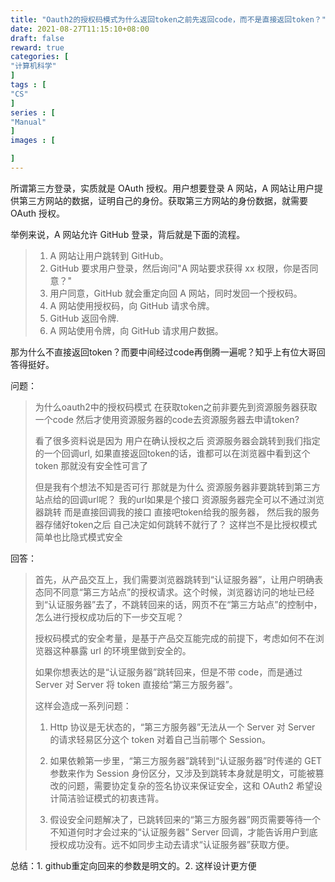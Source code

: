 ```yaml
---
title: "Oauth2的授权码模式为什么返回token之前先返回code，而不是直接返回token？"
date: 2021-08-27T11:15:10+08:00
draft: false
reward: true
categories: [
"计算机科学"
]
tags : [
"CS"
]
series : [
"Manual"
]
images : [

]
---
```


[comment]: <> "# Oauth2的授权码模式为什么返回token之前先返回code，而不是直接返回token？"



所谓第三方登录，实质就是 OAuth 授权。用户想要登录 A 网站，A 网站让用户提供第三方网站的数据，证明自己的身份。获取第三方网站的身份数据，就需要 OAuth 授权。

举例来说，A 网站允许 GitHub 登录，背后就是下面的流程。

> 1. A 网站让用户跳转到 GitHub。
> 2. GitHub 要求用户登录，然后询问"A 网站要求获得 xx 权限，你是否同意？"
> 3. 用户同意，GitHub 就会重定向回 A 网站，同时发回一个授权码。
> 4. A 网站使用授权码，向 GitHub 请求令牌。
> 5. GitHub 返回令牌.
> 6. A 网站使用令牌，向 GitHub 请求用户数据。

那为什么不直接返回token？而要中间经过code再倒腾一遍呢？知乎上有位大哥回答得挺好。

问题：

> 为什么oauth2中的授权码模式 在获取token之前非要先到资源服务器获取一个code 然后才使用资源服务器的code去资源服务器去申请token?
>
> 看了很多资料说是因为 用户在确认授权之后 资源服务器会跳转到我们指定的一个回调url, 如果直接返回token的话，谁都可以在浏览器中看到这个token 那就没有安全性可言了
>
> 但是我有个想法不知是否可行
> 那就是为什么 资源服务器非要跳转到第三方站点给的回调url呢？ 我的url如果是个接口 资源服务器完全可以不通过浏览器跳转 而是直接回调我的接口 直接吧token给我的服务器， 然后我的服务器存储好token之后 自己决定如何跳转不就行了？
> 这样岂不是比授权模式简单也比隐式模式安全

回答：

> 首先，从产品交互上，我们需要浏览器跳转到“认证服务器”，让用户明确表态同不同意“第三方站点”的授权请求。这个时候，浏览器访问的地址已经到“认证服务器”去了，不跳转回来的话，网页不在“第三方站点”的控制中，怎么进行授权成功后的下一步交互呢？
>
> 授权码模式的安全考量，是基于产品交互能完成的前提下，考虑如何不在浏览器这种暴露 url 的环境里做到安全的。
>
> 如果你想表达的是“认证服务器”跳转回来，但是不带 code，而是通过 Server 对 Server 将 token 直接给“第三方服务器”。
>
> 这样会造成一系列问题：
>
> 1. Http 协议是无状态的，“第三方服务器”无法从一个 Server 对 Server 的请求轻易区分这个 token 对着自己当前哪个 Session。
>
> 2. 如果依赖第一步里，“第三方服务器”跳转到“认证服务器”时传递的 GET 参数来作为 Session 身份区分，又涉及到跳转本身就是明文，可能被篡改的问题，需要协定复杂的签名协议来保证安全，这和 OAuth2 希望设计简洁验证模式的初衷违背。
>
> 3. 假设安全问题解决了，已跳转回来的“第三方服务器”网页需要等待一个不知道何时才会过来的“认证服务器” Server 回调，才能告诉用户到底授权成功没有。远不如同步主动去请求“认证服务器”获取方便。

总结：1. github重定向回来的参数是明文的。2. 这样设计更方便
